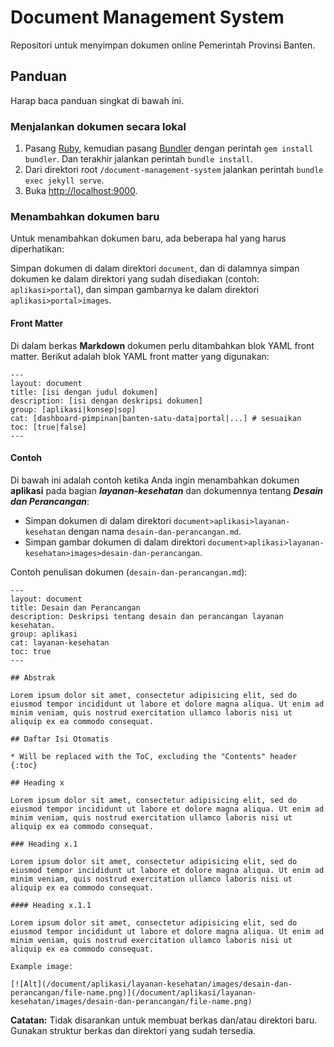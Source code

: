 # Document Management System

Repositori untuk menyimpan dokumen online Pemerintah Provinsi Banten.

## Panduan

Harap baca panduan singkat di bawah ini.

### Menjalankan dokumen secara lokal

1. Pasang [Ruby](https://www.ruby-lang.org/en/documentation/installation/), kemudian pasang [Bundler](https://bundler.io/) dengan perintah `gem install bundler`. Dan terakhir jalankan perintah `bundle install`.
2. Dari direktori root `/document-management-system` jalankan perintah `bundle exec jekyll serve`.
3. Buka <http://localhost:9000>.

### Menambahkan dokumen baru

Untuk menambahkan dokumen baru, ada beberapa hal yang harus diperhatikan:

Simpan dokumen di dalam direktori `document`, dan di dalamnya simpan dokumen ke dalam direktori yang sudah disediakan (contoh: `aplikasi>portal`), dan simpan gambarnya ke dalam direktori `aplikasi>portal>images`.

#### Front Matter

Di dalam berkas **Markdown** dokumen perlu ditambahkan blok YAML front matter. Berikut adalah blok YAML front matter yang digunakan:

```plaintext
---
layout: document
title: [isi dengan judul dokumen]
description: [isi dengan deskripsi dokumen]
group: [aplikasi|konsep|sop]
cat: [dashboard-pimpinan|banten-satu-data|portal|...] # sesuaikan
toc: [true|false]
---
```

#### Contoh

Di bawah ini adalah contoh ketika Anda ingin menambahkan dokumen **aplikasi** pada bagian ***layanan-kesehatan*** dan dokumennya tentang ***Desain dan Perancangan***:

- Simpan dokumen di dalam direktori `document>aplikasi>layanan-kesehatan` dengan nama `desain-dan-perancangan.md`.
- Simpan gambar dokumen di dalam direktori `document>aplikasi>layanan-kesehatan>images>desain-dan-perancangan`.

Contoh penulisan dokumen (`desain-dan-perancangan.md`):

```plaintext
---
layout: document
title: Desain dan Perancangan
description: Deskripsi tentang desain dan perancangan layanan kesehatan.
group: aplikasi
cat: layanan-kesehatan
toc: true
---

## Abstrak

Lorem ipsum dolor sit amet, consectetur adipisicing elit, sed do eiusmod tempor incididunt ut labore et dolore magna aliqua. Ut enim ad minim veniam, quis nostrud exercitation ullamco laboris nisi ut aliquip ex ea commodo consequat.

## Daftar Isi Otomatis

* Will be replaced with the ToC, excluding the "Contents" header
{:toc}

## Heading x

Lorem ipsum dolor sit amet, consectetur adipisicing elit, sed do eiusmod tempor incididunt ut labore et dolore magna aliqua. Ut enim ad minim veniam, quis nostrud exercitation ullamco laboris nisi ut aliquip ex ea commodo consequat.

### Heading x.1

Lorem ipsum dolor sit amet, consectetur adipisicing elit, sed do eiusmod tempor incididunt ut labore et dolore magna aliqua. Ut enim ad minim veniam, quis nostrud exercitation ullamco laboris nisi ut aliquip ex ea commodo consequat.

#### Heading x.1.1

Lorem ipsum dolor sit amet, consectetur adipisicing elit, sed do eiusmod tempor incididunt ut labore et dolore magna aliqua. Ut enim ad minim veniam, quis nostrud exercitation ullamco laboris nisi ut aliquip ex ea commodo consequat.

Example image:

[![Alt](/document/aplikasi/layanan-kesehatan/images/desain-dan-perancangan/file-name.png)](/document/aplikasi/layanan-kesehatan/images/desain-dan-perancangan/file-name.png)
```

**Catatan:** Tidak disarankan untuk membuat berkas dan/atau direktori baru. Gunakan struktur berkas dan direktori yang sudah tersedia.
